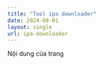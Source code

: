```yaml
---
title: "Tool ipa downloader"
date: 2024-08-01
layout: single
url: ipa-downloader
---
```

Nội dung của trang